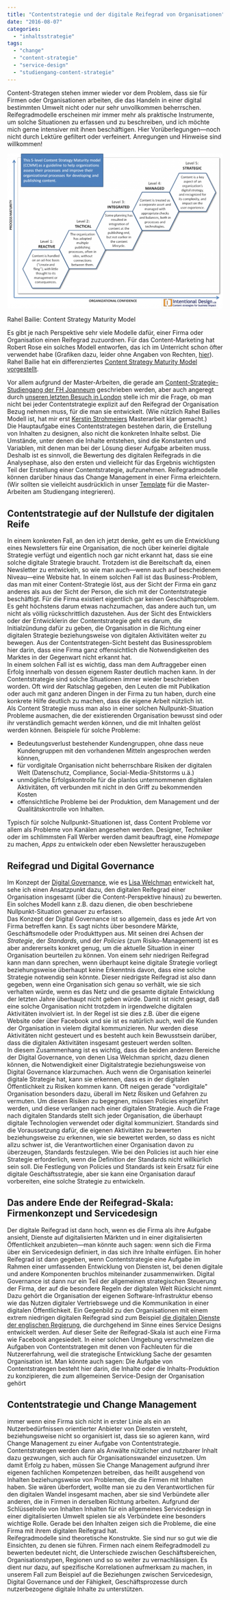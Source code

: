 ```yaml
---
title: "Contentstrategie und der digitale Reifegrad von Organisationen"
date: "2016-08-07"
categories: 
  - "inhaltsstrategie"
tags: 
  - "change"
  - "content-strategie"
  - "service-design"
  - "studiengang-content-strategie"
---
```


Content-Strategen stehen immer wieder vor dem Problem, dass sie für Firmen oder Organisationen arbeiten, die das Handeln in einer digital bestimmten Umwelt nicht oder nur sehr unvollkommen beherrschen. Reifegradmodelle erscheinen mir immer mehr als praktische Instrumente, um solche Situationen zu erfassen und zu beschreiben, und ich möchte mich gerne intensiver mit ihnen beschäftigen. Hier Vorüberlegungen—noch nicht durch Lektüre gefiltert oder verfeinert. Anregungen und Hinweise sind willkommen!

![](images/Content-Strategy-Maturity-Model-1024x735-1024x735.png)

Rahel Bailie: Content Strategy Maturity Model

  
Es gibt je nach Perspektive sehr viele Modelle dafür, einer Firma oder Organisation einen Reifegrad zuzuordnen. Für das Content-Marketing hat Robert Rose ein solches Modell entworfen, das ich im Unterricht schon öfter verwendet habe (Grafiken dazu, leider ohne Angaben von Rechten, [hier](http://kiobuzz.com/2016/03/31/where-are-you-on-your-content-marketing-journey/ "KioBuzz | Where are you on your Content Marketing Journey?")). Rahel Bailie hat ein differenziertes [Content Strategy Maturity Model vorgestellt](http://intentionaldesign.ca/2011/11/14/time-for-a-maturity-model-for-content-strategy/ "Content Strategy Maturity Model | Intentional Design Inc.").  

  
Vor allem aufgrund der Master-Arbeiten, die gerade am [Content-Strategie-Studiengang der FH Joanneum](https://fh-joanneum.at/content-strategie-und-digitale-kommunikation/master/ "Content-Strategie / Content Strategy") geschrieben werden, aber auch angeregt durch [unseren letzten Besuch in London](http://wittenbrink.net/lostandfound/london-notizen-content-als-service-und-agiles-arbeiten/ "London-Notizen: Content als Service und agiles Arbeiten") stelle ich mir die Frage, ob man nicht bei jeder Contentstrategie explizit auf den Reifegrad der Organisation Bezug nehmen muss, für die man sie entwickelt. (Wie nützlich Rahel Bailies Modell ist, hat mir erst [Kerstin Strohmeiers](https://twitter.com/strohmeierk "Kerstin Strohmeier (@StrohmeierK) | Twitter") Masterarbeit klar gemacht.)  
Die Hauptaufgabe eines Contentstrategen bestehen darin, die Erstellung von Inhalten zu designen, also nicht die konkreten Inhalte selbst. Die Umstände, unter denen die Inhalte entstehen, sind die Konstanten und Variablen, mit denen man bei der Lösung dieser Aufgabe arbeiten muss. Deshalb ist es sinnvoll, die Bewertung des digitalen Reifegrads in die Analysephase, also den ersten und vielleicht für das Ergebnis wichtigsten Teil der Erstellung einer Contentstrategie, aufzunehmen. Reifegradmodelle können darüber hinaus das Change Management in einer Firma erleichtern. (Wir sollten sie vielleicht ausdrücklich in unser [Template](https://docs.google.com/document/d/1XwUh174CTKIW3BbSBIXidmunb1aXa5ounsAv-2nowqE) für die Master-Arbeiten am Studiengang integrieren).

## Contentstrategie auf der Nullstufe der digitalen Reife

In einem konkreten Fall, an den ich jetzt denke, geht es um die Entwicklung eines Newsletters für eine Organisation, die noch über keinerlei digitale Strategie verfügt und eigentlich noch gar nicht erkannt hat, dass sie eine solche digitale Strategie braucht. Trotzdem ist die Bereitschaft da, einen Newsletter zu entwickeln, so wie man auch—wenn auch auf bescheidenem Niveau—eine Website hat. In einem solchen Fall ist das Business-Problem, das man mit einer Content-Strategie löst, aus der Sicht der Firma ein ganz anderes als aus der Sicht der Person, die sich mit der Contentstrategie beschäftigt. Für die Firma existiert eigentlich gar keinen Geschäftsproblem. Es geht höchstens darum etwas nachzumachen, das andere auch tun, um nicht als völlig rückschrittlich dazustehen. Aus der Sicht des Entwicklers oder der Entwicklerin der Contentstrategie geht es darum, die Initialzündung dafür zu geben, die Organisation in die Richtung einer digitalen Strategie beziehungsweise von digitalen Aktivitäten weiter zu bewegen. Aus der Contentstrategen-Sicht besteht das Businessproblem hier darin, dass eine Firma ganz offensichtlich die Notwendigkeiten des Marktes in der Gegenwart nicht erkannt hat.  
In einem solchen Fall ist es wichtig, dass man dem Auftraggeber einen Erfolg innerhalb von dessen eigenem Raster deutlich machen kann. In der Contentstrategie sind solche Situationen immer wieder beschrieben worden. Oft wird der Ratschlag gegeben, den Leuten die mit Publikation oder auch mit ganz anderen Dingen in der Firma zu tun haben, durch eine konkrete Hilfe deutlich zu machen, dass die eigene Arbeit nützlich ist.  
Als Content Strategie muss man also in einer solchen Nullpunkt-Situation Probleme ausmachen, die der existierenden Organisation bewusst sind oder ihr verständlich gemacht werden können, und die mit Inhalten gelöst werden können. Beispiele für solche Probleme:

- Bedeutungsverlust bestehender Kundengruppen, ohne dass neue Kundengruppen mit den vorhandenen Mitteln angesprochen werden können,
- für vordigitale Organisation nicht beherrschbare Risiken der digitalen Welt (Datenschutz, Compliance, Social-Media-Shitstorms u.ä.)
- unmögliche Erfolgskontrolle für die planlos unternommenen digitalen Aktivitäten, oft verbunden mit nicht in den Griff zu bekommenden Kosten
- offensichtliche Probleme bei der Produktion, dem Management und der Qualitätskontrolle von Inhalten.

Typisch für solche Nullpunkt-Situationen ist, dass Content Probleme vor allem als Probleme von Kanälen angesehen werden. Designer, Techniker oder im schlimmsten Fall Werber werden damit beauftragt, eine _Homepage_ zu machen, _Apps_ zu entwickeln oder eben Newsletter herauszugeben

## Reifegrad und Digital Governance

Im Konzept der [Digital Governance](http://rosenfeldmedia.com/books/managing-chaos/ "Managing Chaos - Rosenfeld Media"), wie es [Lisa Welchman](https://twitter.com/lwelchman?lang=de "Lisa Welchman (@lwelchman) | Twitter") entwickelt hat, sehe ich einen Ansatzpunkt dazu, den digitalen Reifegrad einer Organisation insgesamt (über die Content-Perspektive hinaus) zu bewerten. Ein solches Modell kann z.B. dazu dienen, die oben beschriebene Nullpunkt-Situation genauer zu erfassen.  
Das Konzept der Digital Governance ist so allgemein, dass es jede Art von Firma betreffen kann. Es sagt nichts über besondere Märkte, Geschäftsmodelle oder Produkttypen aus. Mit seinen drei Achsen der _Strategie_, der _Standards_, und der _Policies_ (zum Risiko-Management) ist es aber andererseits konkret genug, um die aktuelle Situation in einer Organisation beurteilen zu können. Von einem sehr niedrigen Reifegrad kann man dann sprechen, wenn überhaupt keine digitale Strategie vorliegt beziehungsweise überhaupt keine Erkenntnis davon, dass eine solche Strategie notwendig sein könnte. Dieser niedrigste Reifegrad ist also dann gegeben, wenn eine Organisation sich genau so verhält, wie sie sich verhalten würde, wenn es das Netz und die gesamte digitale Entwicklung der letzten Jahre überhaupt nicht geben würde. Damit ist nicht gesagt, daß eine solche Organisation nicht trotzdem in irgendwelche digitalen Aktivitäten involviert ist. In der Regel ist sie dies z.B. über die eigene Website oder über Facebook und sie ist es natürlich auch, weil die Kunden der Organisation in vielem digital kommunizieren. Nur werden diese Aktivitäten nicht gesteuert und es besteht auch kein Bewusstsein darüber, dass die digitalen Aktivitäten insgesamt gesteuert werden sollten.  
In diesem Zusammenhang ist es wichtig, dass die beiden anderen Bereiche der Digital Governance, von denen Lisa Welchman spricht, dazu dienen können, die Notwendigkeit einer Digitalstrategie beziehungsweise von Digital Governance klarzumachen. Auch wenn die Organisation keinerlei digitale Strategie hat, kann sie erkennen, dass es in der digitalen Öffentlichkeit zu Risiken kommen kann. Oft neigen gerade "vordigitale" Organisation besonders dazu, überall im Netz Risiken und Gefahren zu vermuten. Um diesen Risiken zu begegnen, müssen Policies eingeführt werden, und diese verlangen nach einer digitalen Strategie. Auch die Frage nach digitalen Standards stellt sich jeder Organisation, die überhaupt digitale Technologien verwendet oder digital kommuniziert. Standards sind die Voraussetzung dafür, die eigenen Aktivitäten zu bewerten beziehungsweise zu erkennen, wie sie bewertet werden, so dass es nicht allzu schwer ist, die Verantwortlichen einer Organisation davon zu überzeugen, Standards festzulegen. Wie bei den Policies ist auch hier eine Strategie erforderlich, wenn die Definition der Standards nicht willkürlich sein soll. Die Festlegung von Policies und Standards ist kein Ersatz für eine digitale Geschäftsstrategie, aber sie kann eine Organisation darauf vorbereiten, eine solche Strategie zu entwickeln.

## Das andere Ende der Reifegrad-Skala: Firmenkonzept und Servicedesign

Der digitale Reifegrad ist dann hoch, wenn es die Firma als ihre Aufgabe ansieht, Dienste auf digitalisierten Märkten und in einer digitalisierten Öffentlichkeit anzubieten—man könnte auch sagen: wenn sich die Firma über ein Servicedesign definiert, in das sich ihre Inhalte einfügen. Ein hoher Reifegrad ist dann gegeben, wenn Contentstrategie eine Aufgabe im Rahmen einer umfassenden Entwicklung von Diensten ist, bei denen digitale und andere Komponenten bruchlos miteinander zusammenwirken. Digital Governance ist dann nur ein Teil der allgemeinen strategischen Steuerung der Firma, der auf die besondere Regeln der digitalen Welt Rücksicht nimmt. Dazu gehört die Organisation der eigenen Software-Infrastruktur ebenso wie das Nutzen digitaler Vertriebswege und die Kommunikation in einer digitalen Öffentlichkeit. Ein Gegenbild zu den Organisationen mit einem extrem niedrigen digitalen Reifegrad sind zum Beispiel [die digitalen Dienste der englischen Regierung](https://www.gov.uk/ "Welcome to GOV.UK"), die durchgehend im Sinne eines Service Designs entwickelt werden. Auf dieser Seite der Reifegrad-Skala ist auch eine Firma wie Facebook angesiedelt. In einer solchen Umgebung verschmelzen die Aufgaben von Contentstrategen mit denen von Fachleuten für die Nutzererfahrung, weil die strategische Entwicklung Sache der gesamten Organisation ist. Man könnte auch sagen: Die Aufgabe von Contentstrategen besteht hier darin, die Inhalte oder die Inhalts-Produktion zu konzipieren, die zum allgemeinen Service-Design der Organisation gehört

## Contentstrategie und Change Management

immer wenn eine Firma sich nicht in erster Linie als ein an Nutzerbedürfnissen orientierter Anbieter von Diensten versteht, beziehungsweise nicht so organisiert ist, dass sie so agieren kann, wird Change Management zu einer Aufgabe von Contentstrategie. Contentstrategen werden dann als Anwälte nützlicher und nutzbarer Inhalt dazu gezwungen, sich auch für Organisationswandel einzusetzen. Um damit Erfolg zu haben, müssen Sie Change Management aufgrund ihrer eigenen fachlichen Kompetenzen betreiben, das heißt ausgehend von Inhalten beziehungsweise von Problemen, die die Firmen mit Inhalten haben. Sie wären überfordert, wollte man sie zu den Verantwortlichen für den digitalen Wandel insgesamt machen, aber sie sind Verbündete aller anderen, die in Firmen in derselben Richtung arbeiten. Aufgrund der Schlüsselrolle von Inhalten Inhalten für ein allgemeines Servicedesign in einer digitalisierten Umwelt spielen sie als Verbündete eine besonders wichtige Rolle. Gerade bei den Inhalten zeigen sich die Probleme, die eine Firma mit ihrem digitalen Reifegrad hat.  
Reifegradmodelle sind theoretische Konstrukte. Sie sind nur so gut wie die Einsichten, zu denen sie führen. Firmen nach einem Reifegradmodell zu bewerten bedeutet nicht, die Unterschiede zwischen Geschäftsbereichen, Organisationstypen, Regionen und so so weiter zu vernachlässigen. Es dient nur dazu, auf spezifische Korrelationen aufmerksam zu machen, in unserem Fall zum Beispiel auf die Beziehungen zwischen Servicedesign, Digital Governance und der Fähigkeit, Geschäftsprozesse durch nutzerbezogene digitale Inhalte zu unterstützen.
